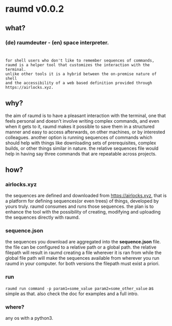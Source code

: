 # raumd v0.0.2

## what?
### (de) raumdeuter - (en) space interpreter.
#
```
for shell users who don't like to remember sequences of commands, 
raumd is a helper tool that customizes the interaction with the terminal. 
unlike other tools it is a hybrid between the on-premise nature of shell 
and the accessibility of a web based definition provided through https://airlocks.xyz. 
```

## why?

the aim of raumd is to have a pleasant interaction with the terminal, one that feels personal and doesn't involve writing complex commands, and even when it gets to it, raumd makes it possible to save them in a structured manner and easy to access afterwards, on other machines, or by interested colleagues. another option is running sequences of commands which should help with things like downloading sets of prerequisites, complex builds, or other things similar in nature. the relative sequences file would help in having say three commands that are repeatable across projects.

## how?

### airlocks.xyz
the sequences are defined and downloaded from https://airlocks.xyz, that is a platform for defining sequences(or even trees) of things, developed by yours truly. raumd consumes and runs those sequences. 
the plan is to enhance the tool with the possibility of creating, modifying and uploading the sequences directly with raumd.

### sequence.json
the sequences you download are aggregated into the **sequence.json** file. 
the file can be configured to a relative path or a global path. 
the relative filepath will result in raumd creating a file wherever it is ran from while the global file path will make the sequences available from wherever you run raumd in your computer. for both versions the filepath must exist a priori.

### run
```raumd run command -p param1=some_value param2=some_other_value```
as simple as that. also check the doc for examples and a full intro.

### where?
any os with a python3.
